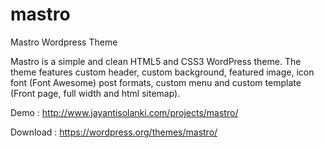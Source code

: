 # mastro
Mastro Wordpress Theme

Mastro is a simple and clean HTML5 and CSS3 WordPress theme. The theme features custom header, custom background, featured image, icon font (Font Awesome) post formats, custom menu and custom template (Front page, full width and html sitemap).

Demo : http://www.jayantisolanki.com/projects/mastro/

Download : https://wordpress.org/themes/mastro/
